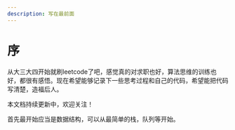 ```yaml
---
description: 写在最前面
---
```


# 序

从大三大四开始就刷leetcode了吧，感觉真的对求职也好，算法思维的训练也好，都很有感悟。现在希望能够记录下一些思考过程和自己的代码，希望能把代码写清楚，造福后人。

本文档持续更新中，欢迎关注！

首先最开始应当是数据结构，可以从最简单的栈，队列等开始。
